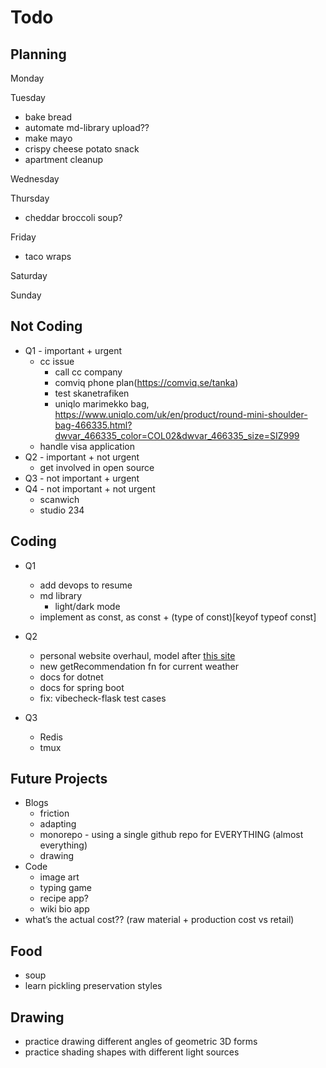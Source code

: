 # Todo

## Planning

Monday

Tuesday

- bake bread
- automate md-library upload??
- make mayo
- crispy cheese potato snack
- apartment cleanup

Wednesday

Thursday

- cheddar broccoli soup?

Friday

- taco wraps

Saturday

Sunday

## Not Coding

- Q1 - important + urgent
  - cc issue
    - call cc company
    - comviq phone plan(https://comviq.se/tanka)
    - test skanetrafiken
    - uniqlo marimekko bag, https://www.uniqlo.com/uk/en/product/round-mini-shoulder-bag-466335.html?dwvar_466335_color=COL02&dwvar_466335_size=SIZ999
  - handle visa application
- Q2 - important + not urgent
  - get involved in open source
- Q3 - not important + urgent
- Q4 - not important + not urgent
  - scanwich
  - studio 234

## Coding

- Q1

  - add devops to resume
  - md library
    - light/dark mode
  - implement as const, as const + (type of const)[keyof typeof const]

- Q2
  - personal website overhaul, model after [this site](https://danielms.site/)
  - new getRecommendation fn for current weather
  - docs for dotnet
  - docs for spring boot
  - fix: vibecheck-flask test cases
- Q3
  - Redis
  - tmux

## Future Projects

- Blogs
  - friction
  - adapting
  - monorepo - using a single github repo for EVERYTHING (almost everything)
  - drawing
- Code
  - image art
  - typing game
  - recipe app?
  - wiki bio app
- what’s the actual cost?? (raw material + production cost vs retail)

## Food

- soup
- learn pickling preservation styles

## Drawing

- practice drawing different angles of geometric 3D forms
- practice shading shapes with different light sources
